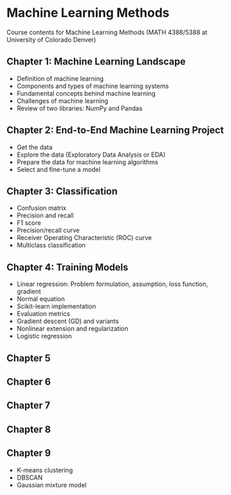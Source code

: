 # Machine Learning Methods
Course contents for Machine Learning Methods (MATH 4388/5388 at University of Colorado Denver)
## Chapter 1: Machine Learning Landscape 
- Definition of machine learning
- Components and types of machine learning systems
- Fundamental concepts behind machine learning
- Challenges of machine learning
- Review of two libraries: NumPy and Pandas 

## Chapter 2: End-to-End Machine Learning Project
- Get the data 
- Explore the data (Exploratory Data Analysis or EDA) 
- Prepare the data for machine learning algorithms
- Select and fine-tune a model 

## Chapter 3: Classification
- Confusion matrix
- Precision and recall 
- F1 score
- Precision/recall curve
- Receiver Operating Characteristic (ROC) curve 
- Multiclass classification

## Chapter 4: Training Models 
- Linear regression: Problem formulation, assumption, loss function, gradient
- Normal equation
- Scikit-learn implementation
- Evaluation metrics
- Gradient descent (GD) and variants
- Nonlinear extension and regularization 
- Logistic regression

## Chapter 5

## Chapter 6

## Chapter 7

## Chapter 8

## Chapter 9
- K-means clustering
- DBSCAN
- Gaussian mixture model